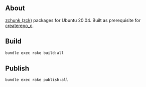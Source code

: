 ## About

[zchunk (zck)](https://github.com/zchunk/zchunk) packages for Ubuntu 20.04. Built as prerequisite for [createrepo_c](https://github.com/mr-staker/createrepo-pkg-build).

## Build

```bash
bundle exec rake build:all
```

## Publish

```bash
bundle exec rake publish:all
```
